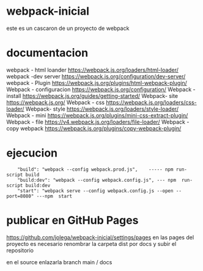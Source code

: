 # webpack-inicial
este es un cascaron de un proyecto de webpack



# documentacion 
webpack - html loander	https://webpack.js.org/loaders/html-loader/
webpack -dev server	https://webpack.js.org/configuration/dev-server/
webpack - Plugin	https://webpack.js.org/plugins/html-webpack-plugin/
Webpack - configuracion	https://webpack.js.org/configuration/
Webpack -install	https://webpack.js.org/guides/getting-started/
Webpack- site	https://webpack.js.org/
Webpack - css 	https://webpack.js.org/loaders/css-loader/
Webpack- style	https://webpack.js.org/loaders/style-loader/
Webpack - mini	https://webpack.js.org/plugins/mini-css-extract-plugin/
Webpack - file	https://v4.webpack.js.org/loaders/file-loader/
Webpack - copy webpack	https://webpack.js.org/plugins/copy-webpack-plugin/

# ejecucion 
```
    "build": "webpack --config webpack.prod.js",    ----- npm run-script build
    "build:dev": "webpack --config webpack.config.js", --- npm  run-script build:dev
    "start": "webpack serve --config webpack.config.js --open --port=8080" ---npm  start 
```

# publicar en GitHub Pages
   
https://github.com/jolega/webpack-inicial/settings/pages
en las pages del proyecto es necesario renombrar la carpeta dist por docs y subir el repositorio 

en el source enlazarla branch main / docs 
